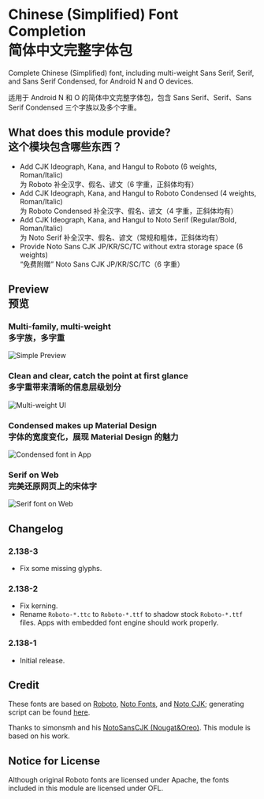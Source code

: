 # Chinese (Simplified) Font Completion<br>简体中文完整字体包

Complete Chinese (Simplified) font, including multi-weight Sans Serif, Serif, and Sans Serif Condensed, for Android N and O devices.

适用于 Android N 和 O 的简体中文完整字体包，包含 Sans Serif、Serif、Sans Serif Condensed 三个字族以及多个字重。

## What does this module provide?<br>这个模块包含哪些东西？

+ Add CJK Ideograph, Kana, and Hangul to Roboto (6 weights, Roman/Italic)<br>为 Roboto 补全汉字、假名、谚文（6 字重，正斜体均有）
+ Add CJK Ideograph, Kana, and Hangul to Roboto Condensed (4 weights, Roman/Italic)<br>为 Roboto Condensed 补全汉字、假名、谚文（4 字重，正斜体均有）
+ Add CJK Ideograph, Kana, and Hangul to Noto Serif (Regular/Bold, Roman/Italic)<br>为 Noto Serif 补全汉字、假名、谚文（常规和粗体，正斜体均有）
+ Provide Noto Sans CJK JP/KR/SC/TC without extra storage space (6 weights)<br>“免费附赠” Noto Sans CJK JP/KR/SC/TC（6 字重）

## Preview<br>预览

### Multi-family, multi-weight<br>多字族，多字重
![Simple Preview](https://raw.githubusercontent.com/Magisk-Modules-Repo/chinesesimplified-font-completion/master/preview/multiweight.png)

### Clean and clear, catch the point at first glance<br>多字重带来清晰的信息层级划分
![Multi-weight UI](https://raw.githubusercontent.com/Magisk-Modules-Repo/chinesesimplified-font-completion/master/preview/play.png)

### Condensed makes up Material Design<br>字体的宽度变化，展现 Material Design 的魅力
![Condensed font in App](https://raw.githubusercontent.com/Magisk-Modules-Repo/chinesesimplified-font-completion/master/preview/app.png)

### Serif on Web<br>完美还原网页上的宋体字
![Serif font on Web](https://raw.githubusercontent.com/Magisk-Modules-Repo/chinesesimplified-font-completion/master/preview/web.png)

## Changelog

### 2.138-3

+ Fix some missing glyphs.

### 2.138-2

+ Fix kerning.
+ Rename `Roboto-*.ttc` to `Roboto-*.ttf` to shadow stock `Roboto-*.ttf` files. Apps with embedded font engine should work properly.

### 2.138-1

+ Initial release.

## Credit

These fonts are based on [Roboto](https://github.com/google/roboto), [Noto Fonts](https://github.com/googlei18n/noto-fonts), and [Noto CJK](https://github.com/googlei18n/noto-cjk); generating script can be found [here](https://github.com/CyanoHao/android-chinesesimplified-font-completion-generator).

Thanks to simonsmh and his [NotoSansCJK (Nougat&Oreo)](https://github.com/Magisk-Modules-Repo/magisk-notosanscjk-nougat). This module is based on his work.

## Notice for License

Although original Roboto fonts are licensed under Apache, the fonts included in this module are licensed under OFL.
